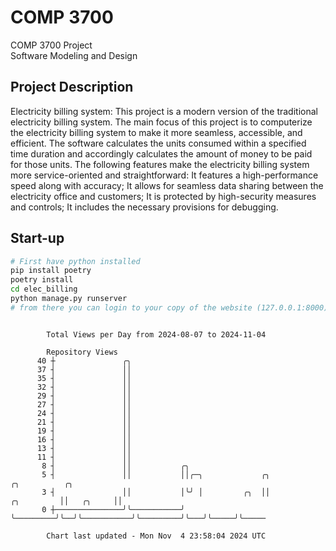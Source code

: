 # COMP 3700
COMP 3700 Project  
Software Modeling and Design
## Project Description
Electricity billing system: This project is a modern version of the traditional electricity billing system. The main focus of this project is to computerize the electricity billing system to make it more seamless, accessible, and efficient. The software calculates the units consumed within a specified time duration and accordingly calculates the amount of money to be paid for those units. The following features make the electricity billing system more service-oriented and straightforward: It features a high-performance speed along with accuracy; It allows for seamless data sharing between the electricity office and customers; It is protected by high-security measures and controls; It includes the necessary provisions for debugging.

## Start-up
```bash
# First have python installed
pip install poetry
poetry install
cd elec_billing
python manage.py runserver
# from there you can login to your copy of the website (127.0.0.1:8000), default creds are admin/admin
```

```

        Total Views per Day from 2024-08-07 to 2024-11-04

        Repository Views
      40 ┼               ╭╮
      37 ┤               ││
      35 ┤               ││
      32 ┤               ││
      29 ┤               ││
      27 ┤               ││
      24 ┤               ││
      21 ┤               ││
      19 ┤               ││
      16 ┤               ││
      13 ┤               ││
      11 ┤               ││
       8 ┤               ││           ╭╮
       5 ┤               ││           ││╭─╮             ╭╮                      ╭╮          ╭╮
       3 ┤               ││           │╰╯ │         ╭╮  ││           ╭╮         ││   ╭╮     ││
       0 ┼───────────────╯╰───────────╯   ╰─────────╯╰──╯╰───────────╯╰─────────╯╰───╯╰─────╯╰─────

        Chart last updated - Mon Nov  4 23:58:04 2024 UTC
        
```
